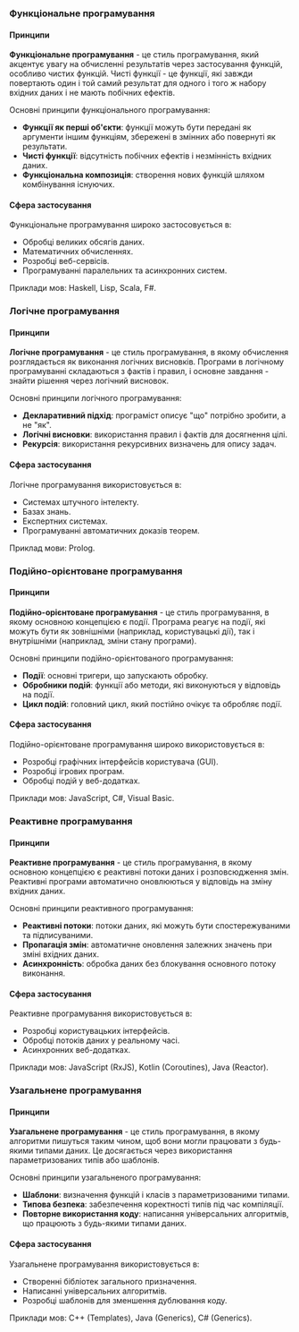 
### Функціональне програмування

#### Принципи
**Функціональне програмування** - це стиль програмування, який акцентує увагу на обчисленні результатів через застосування функцій, особливо чистих функцій. Чисті функції - це функції, які завжди повертають один і той самий результат для одного і того ж набору вхідних даних і не мають побічних ефектів.

Основні принципи функціонального програмування:
- **Функції як перші об'єкти**: функції можуть бути передані як аргументи іншим функціям, збережені в змінних або повернуті як результати.
- **Чисті функції**: відсутність побічних ефектів і незмінність вхідних даних.
- **Функціональна композиція**: створення нових функцій шляхом комбінування існуючих.

#### Сфера застосування
Функціональне програмування широко застосовується в:
- Обробці великих обсягів даних.
- Математичних обчисленнях.
- Розробці веб-сервісів.
- Програмуванні паралельних та асинхронних систем.

Приклади мов: Haskell, Lisp, Scala, F#.

### Логічне програмування

#### Принципи
**Логічне програмування** - це стиль програмування, в якому обчислення розглядається як виконання логічних висновків. Програми в логічному програмуванні складаються з фактів і правил, і основне завдання - знайти рішення через логічний висновок.

Основні принципи логічного програмування:
- **Декларативний підхід**: програміст описує "що" потрібно зробити, а не "як".
- **Логічні висновки**: використання правил і фактів для досягнення цілі.
- **Рекурсія**: використання рекурсивних визначень для опису задач.

#### Сфера застосування
Логічне програмування використовується в:
- Системах штучного інтелекту.
- Базах знань.
- Експертних системах.
- Програмуванні автоматичних доказів теорем.

Приклад мови: Prolog.

### Подійно-орієнтоване програмування

#### Принципи
**Подійно-орієнтоване програмування** - це стиль програмування, в якому основною концепцією є події. Програма реагує на події, які можуть бути як зовнішніми (наприклад, користувацькі дії), так і внутрішніми (наприклад, зміни стану програми).

Основні принципи подійно-орієнтованого програмування:
- **Події**: основні тригери, що запускають обробку.
- **Обробники подій**: функції або методи, які виконуються у відповідь на події.
- **Цикл подій**: головний цикл, який постійно очікує та обробляє події.

#### Сфера застосування
Подійно-орієнтоване програмування широко використовується в:
- Розробці графічних інтерфейсів користувача (GUI).
- Розробці ігрових програм.
- Обробці подій у веб-додатках.

Приклади мов: JavaScript, C#, Visual Basic.

### Реактивне програмування

#### Принципи
**Реактивне програмування** - це стиль програмування, в якому основною концепцією є реактивні потоки даних і розповсюдження змін. Реактивні програми автоматично оновлюються у відповідь на зміну вхідних даних.

Основні принципи реактивного програмування:
- **Реактивні потоки**: потоки даних, які можуть бути спостережуваними та підписуваними.
- **Пропагація змін**: автоматичне оновлення залежних значень при зміні вхідних даних.
- **Асинхронність**: обробка даних без блокування основного потоку виконання.

#### Сфера застосування
Реактивне програмування використовується в:
- Розробці користувацьких інтерфейсів.
- Обробці потоків даних у реальному часі.
- Асинхронних веб-додатках.

Приклади мов: JavaScript (RxJS), Kotlin (Coroutines), Java (Reactor).

### Узагальнене програмування

#### Принципи
**Узагальнене програмування** - це стиль програмування, в якому алгоритми пишуться таким чином, щоб вони могли працювати з будь-якими типами даних. Це досягається через використання параметризованих типів або шаблонів.

Основні принципи узагальненого програмування:
- **Шаблони**: визначення функцій і класів з параметризованими типами.
- **Типова безпека**: забезпечення коректності типів під час компіляції.
- **Повторне використання коду**: написання універсальних алгоритмів, що працюють з будь-якими типами даних.

#### Сфера застосування
Узагальнене програмування використовується в:
- Створенні бібліотек загального призначення.
- Написанні універсальних алгоритмів.
- Розробці шаблонів для зменшення дублювання коду.

Приклади мов: C++ (Templates), Java (Generics), C# (Generics).